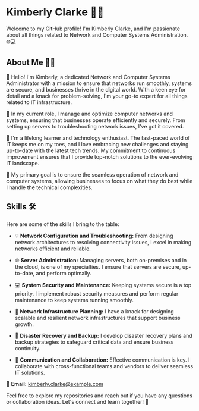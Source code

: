 # Kimberly Clarke 👩‍💻

Welcome to my GitHub profile! I'm Kimberly Clarke, and I'm passionate about all things related to Network and Computer Systems Administration. 🌐💻

## About Me 🙋‍♀️

👋 Hello! I'm Kimberly, a dedicated Network and Computer Systems Administrator with a mission to ensure that networks run smoothly, systems are secure, and businesses thrive in the digital world. With a keen eye for detail and a knack for problem-solving, I'm your go-to expert for all things related to IT infrastructure.

💼 In my current role, I manage and optimize computer networks and systems, ensuring that businesses operate efficiently and securely. From setting up servers to troubleshooting network issues, I've got it covered.

🚀 I'm a lifelong learner and technology enthusiast. The fast-paced world of IT keeps me on my toes, and I love embracing new challenges and staying up-to-date with the latest tech trends. My commitment to continuous improvement ensures that I provide top-notch solutions to the ever-evolving IT landscape.

🎯 My primary goal is to ensure the seamless operation of network and computer systems, allowing businesses to focus on what they do best while I handle the technical complexities.

## Skills 🛠️

Here are some of the skills I bring to the table:

- 💡 **Network Configuration and Troubleshooting:** From designing network architectures to resolving connectivity issues, I excel in making networks efficient and reliable.

- 🌐 **Server Administration:** Managing servers, both on-premises and in the cloud, is one of my specialties. I ensure that servers are secure, up-to-date, and perform optimally.

- 💻 **System Security and Maintenance:** Keeping systems secure is a top priority. I implement robust security measures and perform regular maintenance to keep systems running smoothly.

- 📡 **Network Infrastructure Planning:** I have a knack for designing scalable and resilient network infrastructures that support business growth.

- 🚧 **Disaster Recovery and Backup:** I develop disaster recovery plans and backup strategies to safeguard critical data and ensure business continuity.

- 💬 **Communication and Collaboration:** Effective communication is key. I collaborate with cross-functional teams and vendors to deliver seamless IT solutions.

📧 **Email:** [kimberly.clarke@example.com](mailto:kimberly.clarke@example.com)

Feel free to explore my repositories and reach out if you have any questions or collaboration ideas. Let's connect and learn together! 🤝
